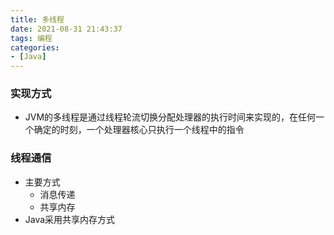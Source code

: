 ```yaml
---
title: 多线程
date: 2021-08-31 21:43:37
tags: 编程
categories:
- [Java]
---
```


### 实现方式
* JVM的多线程是通过线程轮流切换分配处理器的执行时间来实现的，在任何一个确定的时刻，一个处理器核心只执行一个线程中的指令

### 线程通信
* 主要方式
    * 消息传递
    * 共享内存
* Java采用共享内存方式